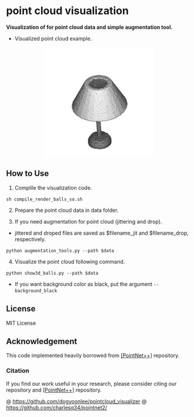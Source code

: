 # point cloud visualization

**Visualization of for point cloud data and simple augmentation tool.**

- Visualized point cloud example.
<p align="center">
<img src='./show3d_example.png' width=300/>
</p>

## How to Use

1. Complile the visualization code.

```
sh compile_render_balls_so.sh
```

2. Prepare the point cloud data in data folder.

3. If you need augmentation for point cloud (jittering and drop).

- jittered and droped files are saved as $filename_jit and $filename_drop, respectively.

```
python augmentation_tools.py --path $data
```

4. Visualize the point cloud following command.

```
python show3d_balls.py --path $data
```

- If you want background color as black, put the argument `--background_black`

## License

MIT License

## Acknowledgement

This code implemented heavily borrowed from [[PointNet++]](https://github.com/charlesq34/pointnet2/) repository.

### Citation

If you find our work useful in your research, please consider citing our repository and [[PointNet++]](https://github.com/charlesq34/pointnet2/) repository.

@ https://github.com/dogyoonlee/pointcloud_visualizer
@ https://github.com/charlesq34/pointnet2/
